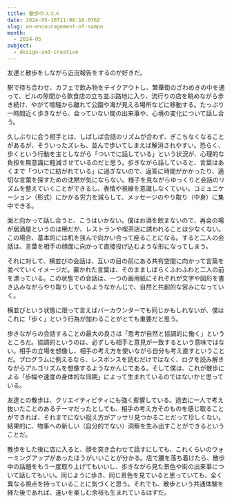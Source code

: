 ```yaml
---
title: 散歩のススメ
date: 2024-05-16T11:08:18.076Z
slug: an-encouragement-of-sampo
month:
  - 2024-05
subject:
  - design-and-creative
---
```

友達と散歩をしながら近況報告をするのが好きだ。

駅で待ち合わせ、カフェで飲み物をテイクアウトし、繁華街のざわめきの中を通って、ビルの隙間から飲食店の立ち並ぶ路地に入り、流行りの店を眺めながら歩き続け、やがて喧騒から離れて公園や海が見える場所などに移動する。たっぷり一時間近く歩きながら、会っていない間の出来事や、心境の変化について話し合う。

久しぶりに会う相手とは、しばしば会話のリズムが合わず、ぎこちなくなることがあるが、そういったズレも、並んで歩いてしまえば解消されやすい。恐らく、歩くという行動を主としながら「ついでに話している」という状況が、心理的な負担を無意識に軽減させているのだと思う。歩きながら話していると、言葉はあくまで「ついでに紡がれている」に過ぎないので、返答に時間がかかったり、適切な言葉を探すための沈黙が気にならない。様子を見ながらゆっくりと会話のリズムを整えていくことができるし、表情や視線を意識しなくていい。コミュニケーション（形式）にかかる労力を減らして、メッセージのやり取り（中身）に集中できる。

面と向かって話し合うと、こうはいかない。僕はお酒を飲まないので、再会の場が居酒屋というのは稀だが、レストランや喫茶店に誘われることは少なくない。この場合、基本的には机を挟んで向かい合って座ることになる。すると二人の会話は、言葉を相手の顔面に向かって直接投げ込むような形になってしまう。

それに対して、横並びの会話は、互いの目の前にある共有空間に向かって言葉を並べていくイメージだ。置かれた言葉は、そのまましばらくふわふわと二人の前を漂っている。この状態での会話は、一つの画用紙にそれぞれが文字や図形を書き込みながらやり取りしているようなかんじで、自然と共創的な営みになっていく。

横並びという状態に限って言えばバーカウンターでも同じかもしれないが、僕はこれに「歩く」という行為が加わることがとても重要だと思う。

歩きながらの会話することの最大の良さは「思考が自然と協調的に働く」というところだ。協調的というのは、必ずしも相手と意見が一致するという意味ではない。相手の立場を想像し、相手の考え方を使いながら自分も考え直すということだ。プログラムに例えるなら、レスポンスを読むだけではなく、ログを読み解きながらアルゴリズムを想像するようなかんじである。そして僕は、これが散歩による「歩幅や速度の身体的な同期」によって生まれているのではないかと思っている。

友達との散歩は、クリエイティビティにも強く影響している。過去に一人で考え抜いたことのあるテーマだったとしても、相手の考え方そのものを感じ取ることができれば、それまでにない捉え方がアッサリ見つかることだって珍しくない。結果的に、物事への新しい（自分的でない）洞察を生み出すことができるということだ。

散歩をした後に店に入ると、顔を突き合わせて話すにしても、これくらいのウォーミングアップがあったほうがいいことが分かる。店で腰を落ち着けたら、散歩中の話題をもう一度取り上げてもいいし、歩きながら見た景色や街の出来事について話してもいい。同じように歩き、同じ景色を見ていると思っていても、全く異なる視点を持っていることに気づくと思う。それでも、散歩という共通体験を経た後であれば、違いを楽しむ余裕も生まれているはずだ。